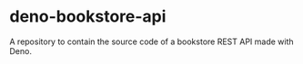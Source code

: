 # deno-bookstore-api
A repository to contain the source code of a bookstore REST API made with Deno.
